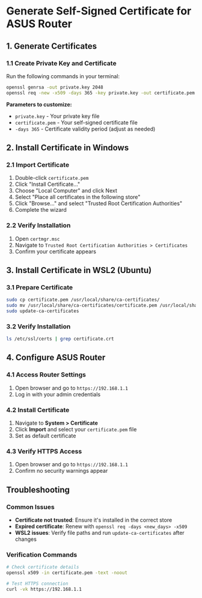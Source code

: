 # Generate Self-Signed Certificate for ASUS Router

## 1. Generate Certificates

### 1.1 Create Private Key and Certificate
Run the following commands in your terminal:
```bash
openssl genrsa -out private.key 2048
openssl req -new -x509 -days 365 -key private.key -out certificate.pem
```

**Parameters to customize:**
- `private.key` - Your private key file
- `certificate.pem` - Your self-signed certificate file
- `-days 365` - Certificate validity period (adjust as needed)

## 2. Install Certificate in Windows

### 2.1 Import Certificate
1. Double-click `certificate.pem`
2. Click "Install Certificate..."
3. Choose "Local Computer" and click Next
4. Select "Place all certificates in the following store"
5. Click "Browse..." and select "Trusted Root Certification Authorities"
6. Complete the wizard

### 2.2 Verify Installation
1. Open `certmgr.msc`
2. Navigate to `Trusted Root Certification Authorities > Certificates`
3. Confirm your certificate appears

## 3. Install Certificate in WSL2 (Ubuntu)

### 3.1 Prepare Certificate
```bash
sudo cp certificate.pem /usr/local/share/ca-certificates/
sudo mv /usr/local/share/ca-certificates/certificate.pem /usr/local/share/ca-certificates/certificate.crt
sudo update-ca-certificates
```

### 3.2 Verify Installation
```bash
ls /etc/ssl/certs | grep certificate.crt
```

## 4. Configure ASUS Router

### 4.1 Access Router Settings
1. Open browser and go to `https://192.168.1.1`
2. Log in with your admin credentials

### 4.2 Install Certificate
1. Navigate to **System > Certificate**
2. Click **Import** and select your `certificate.pem` file
3. Set as default certificate

### 4.3 Verify HTTPS Access
1. Open browser and go to `https://192.168.1.1`
2. Confirm no security warnings appear

## Troubleshooting

### Common Issues
- **Certificate not trusted**: Ensure it's installed in the correct store
- **Expired certificate**: Renew with `openssl req -days <new_days> -x509`
- **WSL2 issues**: Verify file paths and run `update-ca-certificates` after changes

### Verification Commands
```bash
# Check certificate details
openssl x509 -in certificate.pem -text -noout

# Test HTTPS connection
curl -vk https://192.168.1.1
```

